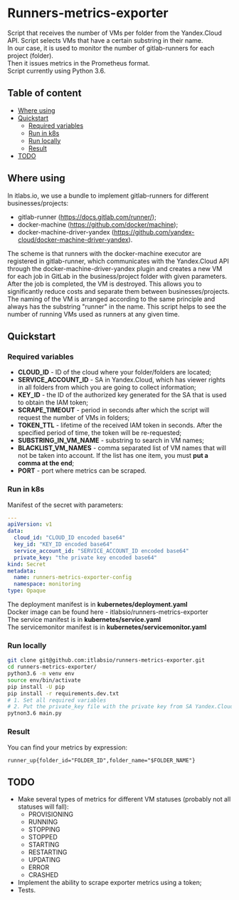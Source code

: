 # Runners-metrics-exporter

Script that receives the number of VMs per folder from the Yandex.Cloud API. Script selects VMs that have a certain substring in their name.  
In our case, it is used to monitor the number of gitlab-runners for each project (folder).  
Then it issues metrics in the Prometheus format.  
Script currently using Python 3.6.  

## Table of content

- [Where using](#where-using)
- [Quickstart](#quickstart)
  - [Required variables](#required-variables)
  - [Run in k8s](#run-in-k8s)
  - [Run locally](#run-locally)
  - [Result](#result)
- [TODO](#todo)

## Where using

In itlabs.io, we use a bundle to implement gitlab-runners for different businesses/projects:

- gitlab-runner (<https://docs.gitlab.com/runner/>);
- docker-machine (<https://github.com/docker/machine>);
- docker-machine-driver-yandex (<https://github.com/yandex-cloud/docker-machine-driver-yandex>).  

The scheme is that runners with the docker-machine executor are registered in gitlab-runner, which communicates with the Yandex.Cloud API through the docker-machine-driver-yandex plugin and creates a new VM for each job in GitLab in the business/project folder with given parameters. After the job is completed, the VM is destroyed. This allows you to significantly reduce costs and separate them between businesses/projects. The naming of the VM is arranged according to the same principle and always has the substring "runner" in the name. This script helps to see the number of running VMs used as runners at any given time.

## Quickstart

### Required variables

- **CLOUD_ID** - ID of the cloud where your folder/folders are located;
- **SERVICE_ACCOUNT_ID** - SA in Yandex.Cloud, which has viewer rights in all folders from which you are going to collect information;
- **KEY_ID** - the ID of the authorized key generated for the SA that is used to obtain the IAM token;
- **SCRAPE_TIMEOUT** - period in seconds after which the script will request the number of VMs in folders;
- **TOKEN_TTL** - lifetime of the received IAM token in seconds. After the specified period of time, the token will be re-requested;
- **SUBSTRING_IN_VM_NAME** - substring to search in VM names;
- **BLACKLIST_VM_NAMES** - comma separated list of VM names that will not be taken into account. If the list has one item, you must **put a comma at the end**;
- **PORT** -  port where metrics can be scraped.

### Run in k8s

Manifest of the secret with parameters:

```yaml
---
apiVersion: v1
data:
  cloud_id: "CLOUD_ID encoded base64"
  key_id: "KEY_ID encoded base64"
  service_account_id: "SERVICE_ACCOUNT_ID encoded base64"
  private_key: "the private key encoded base64"
kind: Secret
metadata:
  name: runners-metrics-exporter-config
  namespace: monitoring
type: Opaque
```

The deployment manifest is in **kubernetes/deployment.yaml**  
Docker image can be found here - itlabsio/runners-metrics-exporter  
The service manifest is in **kubernetes/service.yaml**  
The servicemonitor manifest is in **kubernetes/servicemonitor.yaml**

### Run locally

```bash
git clone git@github.com:itlabsio/runners-metrics-exporter.git
cd runners-metrics-exporter/
python3.6 -m venv env
source env/bin/activate
pip install -U pip
pip install -r requirements.dev.txt
# 1. Set all required variables
# 2. Put the private_key file with the private key from SA Yandex.Cloud into the private_key directory
pytnon3.6 main.py
```

### Result

You can find your metrics by expression:

```promql
runner_up{folder_id="FOLDER_ID",folder_name="$FOLDER_NAME"}
```

## TODO

- Make several types of metrics for different VM statuses (probably not all statuses will fall):
  - PROVISIONING
  - RUNNING
  - STOPPING
  - STOPPED
  - STARTING
  - RESTARTING
  - UPDATING
  - ERROR
  - CRASHED
- Implement the ability to scrape exporter metrics using a token;
- Tests.

